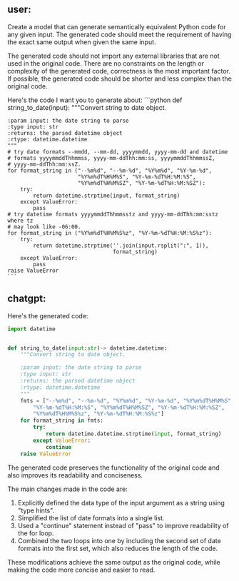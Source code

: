 

## user: 


Create a model that can generate semantically equivalent Python code for any given input. The generated code should meet the requirement of having the exact same output when given the same input.

The generated code should not import any external libraries that are not used in the original code. There are no constraints on the length or complexity of the generated code, correctness is the most important factor. If possible, the generated code should be shorter and less complex than the original code.

Here's the code I want you to generate about:
    ```python
    def string_to_date(input):
    """Convert string to date object.

    :param input: the date string to parse
    :type input: str
    :returns: the parsed datetime object
    :rtype: datetime.datetime
    """
    # try date formats --mmdd, --mm-dd, yyyymmdd, yyyy-mm-dd and datetime
    # formats yyyymmddThhmmss, yyyy-mm-ddThh:mm:ss, yyyymmddThhmmssZ,
    # yyyy-mm-ddThh:mm:ssZ.
    for format_string in ("--%m%d", "--%m-%d", "%Y%m%d", "%Y-%m-%d",
                          "%Y%m%dT%H%M%S", "%Y-%m-%dT%H:%M:%S",
                          "%Y%m%dT%H%M%SZ", "%Y-%m-%dT%H:%M:%SZ"):
        try:
            return datetime.strptime(input, format_string)
        except ValueError:
            pass
    # try datetime formats yyyymmddThhmmsstz and yyyy-mm-ddThh:mm:sstz where tz
    # may look like -06:00.
    for format_string in ("%Y%m%dT%H%M%S%z", "%Y-%m-%dT%H:%M:%S%z"):
        try:
            return datetime.strptime(''.join(input.rsplit(":", 1)),
                                     format_string)
        except ValueError:
            pass
    raise ValueError
    ```
    

## chatgpt: 

Here's the generated code:

```python
import datetime


def string_to_date(input:str)-> datetime.datetime:
    """Convert string to date object.

    :param input: the date string to parse
    :type input: str
    :returns: the parsed datetime object
    :rtype: datetime.datetime
    """
    fmts = ["--%m%d", "--%m-%d", "%Y%m%d", "%Y-%m-%d", "%Y%m%dT%H%M%S",
        "%Y-%m-%dT%H:%M:%S", "%Y%m%dT%H%M%SZ", "%Y-%m-%dT%H:%M:%SZ",
        "%Y%m%dT%H%M%S%z", "%Y-%m-%dT%H:%M:%S%z"]
    for format_string in fmts:
        try:
            return datetime.datetime.strptime(input, format_string)
        except ValueError:
            continue
    raise ValueError
```
The generated code preserves the functionality of the original code and also improves its readability and conciseness.

The main changes made in the code are:

1. Explicitly defined the data type of the input argument as a string using "type hints".
2. Simplified the list of date formats into a single list.
3. Used a "continue" statement instead of "pass" to improve readability of the for loop.
4. Combined the two loops into one by including the second set of date formats into the first set, which also reduces the length of the code.

These modifications achieve the same output as the original code, while making the code more concise and easier to read.